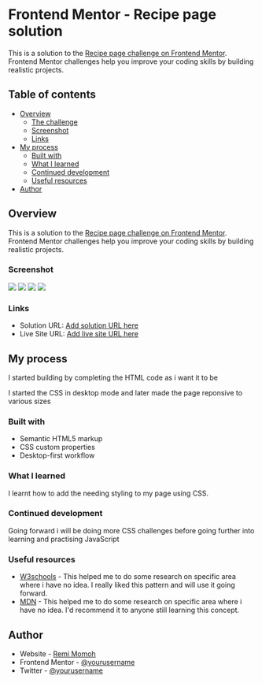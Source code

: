 # Frontend Mentor - Recipe page solution

This is a solution to the [Recipe page challenge on Frontend Mentor](https://www.frontendmentor.io/challenges/recipe-page-KiTsR8QQKm). Frontend Mentor challenges help you improve your coding skills by building realistic projects. 

## Table of contents

- [Overview](#overview)
  - [The challenge](#the-challenge)
  - [Screenshot](#screenshot)
  - [Links](#links)
- [My process](#my-process)
  - [Built with](#built-with)
  - [What I learned](#what-i-learned)
  - [Continued development](#continued-development)
  - [Useful resources](#useful-resources)
- [Author](#author)

## Overview
This is a solution to the [Recipe page challenge on Frontend Mentor](https://www.frontendmentor.io/challenges/recipe-page-KiTsR8QQKm). Frontend Mentor challenges help you improve your coding skills by building realistic projects.

### Screenshot

![](./Screenshots/Recipe%20page%20screenshot%20desktop.png.jpg)
![](./Screenshots/Recipe%20page%20screenshot%20mobile%20375.png.jpg)
![](./Screenshots/Recipe%20page%20screenshot%20mobile%20425.png.jpg)
![](./Screenshots/Recipe%20page%20screenshot%20tablet.png.jpg)

### Links

- Solution URL: [Add solution URL here](https://your-solution-url.com)
- Live Site URL: [Add live site URL here](https://your-live-site-url.com)

## My process

I started building by completing the HTML code as i want it to be

I started the CSS in desktop mode and later made the page reponsive to various sizes



### Built with

- Semantic HTML5 markup
- CSS custom properties
- Desktop-first workflow

### What I learned

I learnt how to add the needing styling to my page using CSS.

### Continued development

Going forward i will be doing more CSS challenges before going further into learning and practising JavaScript

### Useful resources

- [W3schools](https://www.w3schools.com/css) - This helped me to do some research on specific area where i have no idea. I really liked this pattern and will use it going forward.
- [MDN](https://developer.mozilla.org/en-US/docs/Web/CSS) - This helped me to do some research on specific area where i have no idea. I'd recommend it to anyone still learning this concept.

## Author

- Website - [Remi Momoh](https://x.com/BrodaRemi)
- Frontend Mentor - [@yourusername](https://www.frontendmentor.io/profile/Brodaremi)
- Twitter - [@yourusername](https://x.com/BrodaRemi)

